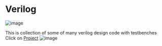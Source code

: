 # Verilog
![image](https://github.com/user-attachments/assets/f0ef83bb-f136-406c-9509-ab09a33ea217)


This is collection of some of many verilog design code with testbenches \
Click on [Project](Projects) 
![image](https://github.com/user-attachments/assets/2b2b618e-1308-4ddf-8b0a-2d12fb73c01e)
